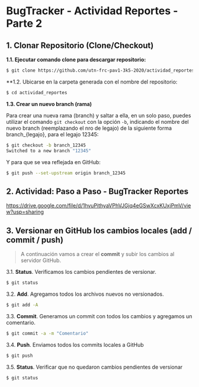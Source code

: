 
# BugTracker - Actividad Reportes - Parte 2


## 1. Clonar Repositorio (Clone/Checkout)

**1.1. Ejecutar comando clone para descargar repositorio:** 
```sh
$ git clone https://github.com/utn-frc-pav1-3k5-2020/actividad_reportes
```
**1.2. Ubicarse en la carpeta generada con el nombre del repositorio: 

```sh
$ cd actividad_reportes
```

**1.3. Crear un nuevo branch (rama)**

Para crear una nueva rama (branch) y saltar a ella, en un solo paso, puedes utilizar el comando  `git checkout`  con la opción  `-b`, indicando el nombre del nuevo branch (reemplazando el nro de legajo) de la siguiente forma branch_{legajo}, para el legajo 12345:

```sh
$ git checkout -b branch_12345 
Switched to a new branch "12345"
```
Y para que se vea reflejada en GitHub:
```sh
$ git push --set-upstream origin branch_12345
```

## 2. Actividad: Paso a Paso - BugTracker Reportes

https://drive.google.com/file/d/1hvuPithyaVPhVJGjq4eGSwXcxKUxjPmV/view?usp=sharing

## 3. Versionar en GitHub los cambios locales (add / commit / push)

> A continuación vamos a crear el **commit** y subir los cambios al servidor GitHub.

3.1. **Status**. Verificamos los cambios pendientes de versionar.

```sh
$ git status
```

3.2. **Add**. Agregamos todos los archivos nuevos no versionados.

```sh
$ git add -A
```

3.3. **Commit**. Generamos un commit con todos los cambios y agregamos un comentario.

```sh
$ git commit -a -m "Comentario"
```

3.4. **Push**. Enviamos todos los commits locales a GitHub

```sh
$ git push
```

3.5. **Status**. Verificar que no quedaron cambios pendientes de versionar

```sh
$ git status
```

